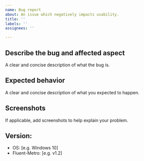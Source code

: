 ```yaml
---
name: Bug report
about: An issue which negatively impacts usability.
title: ''
labels: ''
assignees: ''

---
```


## Describe the bug and affected aspect
A clear and concise description of what the bug is.

## Expected behavior
A clear and concise description of what you expected to happen.

## Screenshots
If applicable, add screenshots to help explain your problem.

## Version:
 - OS: [e.g. Windows 10]
 - Fluent-Metro: [e.g. v1.2]
